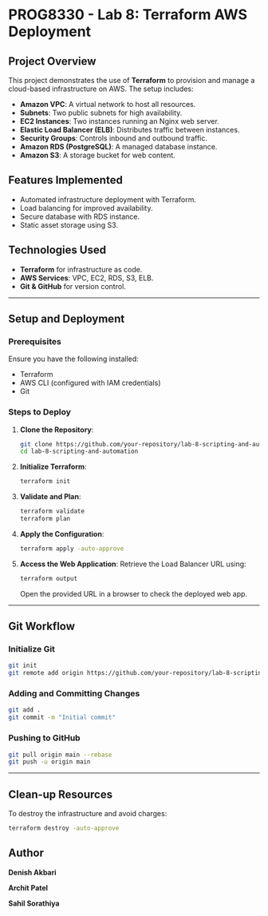 # PROG8330 - Lab 8: Terraform AWS Deployment

## Project Overview
This project demonstrates the use of **Terraform** to provision and manage a cloud-based infrastructure on AWS. The setup includes:

- **Amazon VPC**: A virtual network to host all resources.
- **Subnets**: Two public subnets for high availability.
- **EC2 Instances**: Two instances running an Nginx web server.
- **Elastic Load Balancer (ELB)**: Distributes traffic between instances.
- **Security Groups**: Controls inbound and outbound traffic.
- **Amazon RDS (PostgreSQL)**: A managed database instance.
- **Amazon S3**: A storage bucket for web content.

## Features Implemented
- Automated infrastructure deployment with Terraform.
- Load balancing for improved availability.
- Secure database with RDS instance.
- Static asset storage using S3.

## Technologies Used
- **Terraform** for infrastructure as code.
- **AWS Services**: VPC, EC2, RDS, S3, ELB.
- **Git & GitHub** for version control.

---

## Setup and Deployment

### Prerequisites
Ensure you have the following installed:
- Terraform
- AWS CLI (configured with IAM credentials)
- Git

### Steps to Deploy
1. **Clone the Repository**:
   ```sh
   git clone https://github.com/your-repository/lab-8-scripting-and-automation.git
   cd lab-8-scripting-and-automation
   ```

2. **Initialize Terraform**:
   ```sh
   terraform init
   ```

3. **Validate and Plan**:
   ```sh
   terraform validate
   terraform plan
   ```

4. **Apply the Configuration**:
   ```sh
   terraform apply -auto-approve
   ```

5. **Access the Web Application**:
   Retrieve the Load Balancer URL using:
   ```sh
   terraform output
   ```
   Open the provided URL in a browser to check the deployed web app.

---

## Git Workflow

### Initialize Git
```sh
git init
git remote add origin https://github.com/your-repository/lab-8-scripting-and-automation.git
```

### Adding and Committing Changes
```sh
git add .
git commit -m "Initial commit"
```

### Pushing to GitHub
```sh
git pull origin main --rebase
git push -u origin main
```

---

## Clean-up Resources
To destroy the infrastructure and avoid charges:
```sh
terraform destroy -auto-approve
```

## Author
**Denish Akbari**

**Archit Patel**

**Sahil Sorathiya**
